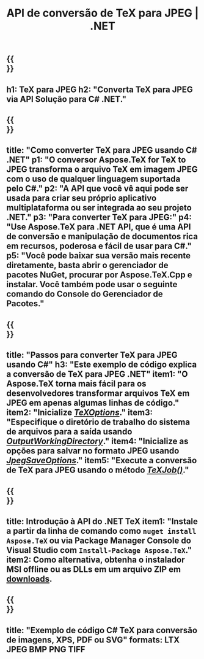 ﻿---
translation: true
template: /_templates/_conversion-child-net.md
title: API de conversão de TeX para JPEG | .NET
description: Funcionalidade de conversão de TeX para JPEG. Integre esta biblioteca .NET local em seu projeto ou use aplicativos multiplataforma para converter TeX para JPEG.
keywords: 'tex para jpeg api net, tex2jpeg integre c #'
url: /net/conversion/tex-to-jpeg/
family: tex
platformtag: net
feature: conversion
informat: TEX
outformat: JPEG
otherformats: BMP PNG TIFF PDF SVG XPS
---


{{<section banner>}}
---
h1: TeX para JPEG
h2: "Converta TeX para JPEG via API Solução para C# .NET."
---

{{<section overview>}}
---
title: "Como converter TeX para JPEG usando C# .NET"
p1: "O conversor Aspose.TeX for TeX to JPEG transforma o arquivo TeX em imagem JPEG com o uso de qualquer linguagem suportada pelo C#."
p2: "A API que você vê aqui pode ser usada para criar seu próprio aplicativo multiplataforma ou ser integrada ao seu projeto .NET."
p3: "Para converter TeX para JPEG:"
p4: "Use Aspose.TeX para .NET API, que é uma API de conversão e manipulação de documentos rica em recursos, poderosa e fácil de usar para C#."
p5: "Você pode baixar sua versão mais recente diretamente, basta abrir o gerenciador de pacotes NuGet, procurar por Aspose.TeX.Cpp e instalar. Você também pode usar o seguinte comando do Console do Gerenciador de Pacotes."
---

{{<section feature1>}}
---
title: "Passos para converter TeX para JPEG usando C#"
h3: "Este exemplo de código explica a conversão de TeX para JPEG .NET"
item1: "O Aspose.TeX torna mais fácil para os desenvolvedores transformar arquivos TeX em JPEG em apenas algumas linhas de código."
item2: "Inicialize [*TeXOptions*](https://reference.aspose.com/tex/net/aspose.tex/texoptions/)."
item3: "Especifique o diretório de trabalho do sistema de arquivos para a saída usando [*OutputWorkingDirectory*](https://reference.aspose.com/tex/net/aspose.tex/texoptions/outputworkingdirectory/)."
item4: "Inicialize as opções para salvar no formato JPEG usando [*JpegSaveOptions*](https://reference.aspose.com/tex/net/aspose.tex.presentation.image/jpegsaveoptions/)."
item5: "Execute a conversão de TeX para JPEG usando o método [*TeXJob()*](https://reference.aspose.com/tex/net/aspose.tex/texjob/)."
---

{{<section feature2>}}
---
title: Introdução à API do .NET TeX
item1: "Instale a partir da linha de comando como ```nuget install Aspose.TeX``` ou via Package Manager Console do Visual Studio com ```Install-Package Aspose.TeX```."
item2: Como alternativa, obtenha o instalador MSI offline ou as DLLs em um arquivo ZIP em [downloads](https://releases.aspose.com/tex/net).
---

{{<section widget>}}
---
title: "Exemplo de código C# TeX para conversão de imagens, XPS, PDF ou SVG"
formats: LTX JPEG BMP PNG TIFF
---
